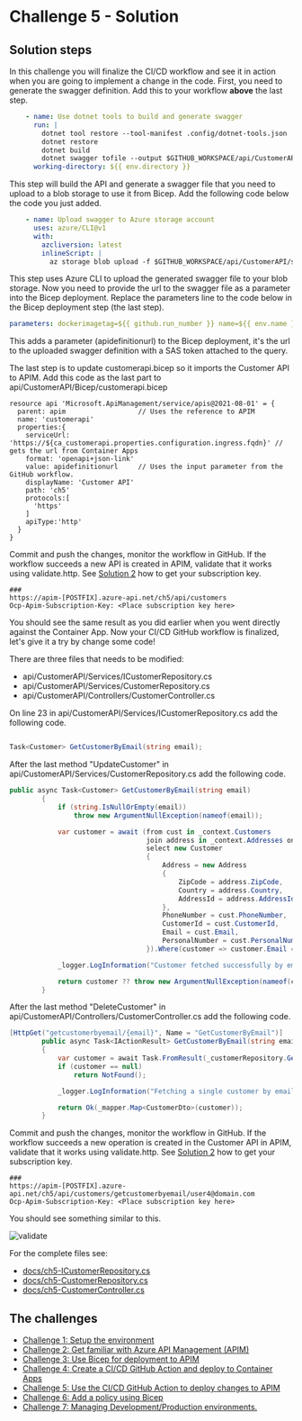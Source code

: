 # Challenge 5 - Solution

## Solution steps

In this challenge you will finalize the CI/CD workflow and see it in action when you are going to implement a change in the code. First, you need to generate the swagger definition. 
Add this to your workflow **above** the last step. 

```yaml
    - name: Use dotnet tools to build and generate swagger
      run: |
        dotnet tool restore --tool-manifest .config/dotnet-tools.json
        dotnet restore 
        dotnet build
        dotnet swagger tofile --output $GITHUB_WORKSPACE/api/CustomerAPI/swagger-output/swagger.json $GITHUB_WORKSPACE/api/CustomerAPI/bin/Debug/net6.0/CustomerAPI.dll v1
      working-directory: ${{ env.directory }}
```
This step will build the API and generate a swagger file that you need to upload to a blob storage to use it from Bicep. Add the following code below the code you just added. 

```yaml
    - name: Upload swagger to Azure storage account
      uses: azure/CLI@v1
      with:
        azcliversion: latest
        inlineScript: |
          az storage blob upload -f $GITHUB_WORKSPACE/api/CustomerAPI/swagger-output/swagger.json -n swagger.json -c apidefinitions --overwrite --connection-string ${{ secrets.AZURE_STORAGE_CONNECTION_STRING }}
```
This step uses Azure CLI to upload the generated swagger file to your blob storage. 
Now you need to provide the url to the swagger file as a parameter into the Bicep deployment. 
Replace the parameters line to the code below in the Bicep deployment step (the last step).

```yaml
parameters: dockerimagetag=${{ github.run_number }} name=${{ env.name }} apidefinitionurl=https://stg${{ env.name }}hack.blob.core.windows.net/apidefinitions/swagger.json?${{ secrets.AZURE_BLOB_SAS_TOKEN }}
```
This adds a parameter (apidefinitionurl) to the Bicep deployment, it's the url to the uploaded swagger definition with a SAS token attached to the query.  

The last step is to update customerapi.bicep so it imports the Customer API to APIM. Add this code as the last part to api/CustomerAPI/Bicep/customerapi.bicep  

```bicep
resource api 'Microsoft.ApiManagement/service/apis@2021-08-01' = {
  parent: apim                  // Uses the reference to APIM
  name: 'customerapi'
  properties:{
    serviceUrl: 'https://${ca_customerapi.properties.configuration.ingress.fqdn}' // gets the url from Container Apps
    format: 'openapi+json-link'
    value: apidefinitionurl     // Uses the input parameter from the GitHub workflow. 
    displayName: 'Customer API'
    path: 'ch5'
    protocols:[
      'https'
    ]
    apiType:'http'
  }
}
```

Commit and push the changes, monitor the workflow in GitHub. If the workflow succeeds a new API is created in APIM, validate that it works using validate.http. See [Solution 2](solution2.md) how to get your subscription key.    


```
### 
https://apim-[POSTFIX].azure-api.net/ch5/api/customers
Ocp-Apim-Subscription-Key: <Place subscription key here>
```

You should see the same result as you did earlier when you went directly against the Container App.
Now your CI/CD GitHub workflow is finalized, let's give it a try by change some code!

There are three files that needs to be modified: 

* api/CustomerAPI/Services/ICustomerRepository.cs
* api/CustomerAPI/Services/CustomerRepository.cs
* api/CustomerAPI/Controllers/CustomerController.cs


On line 23 in api/CustomerAPI/Services/ICustomerRepository.cs add the following code.
```csharp

Task<Customer> GetCustomerByEmail(string email);

```

After the last method "UpdateCustomer" in api/CustomerAPI/Services/CustomerRepository.cs add the following code. 
```csharp
public async Task<Customer> GetCustomerByEmail(string email)
        {
            if (string.IsNullOrEmpty(email))
                throw new ArgumentNullException(nameof(email));

            var customer = await (from cust in _context.Customers
                                  join address in _context.Addresses on cust.CustomerId equals address.CustomerId
                                  select new Customer
                                  {
                                      Address = new Address
                                      {
                                          ZipCode = address.ZipCode,
                                          Country = address.Country,
                                          AddressId = address.AddressId
                                      },
                                      PhoneNumber = cust.PhoneNumber,
                                      CustomerId = cust.CustomerId,
                                      Email = cust.Email,
                                      PersonalNumber = cust.PersonalNumber
                                  }).Where(customer => customer.Email == email).FirstOrDefaultAsync();

            _logger.LogInformation("Customer fetched successfully by email");

            return customer ?? throw new ArgumentNullException(nameof(customer));
        }
```

After the last method "DeleteCustomer" in api/CustomerAPI/Controllers/CustomerController.cs add the following code. 

```csharp
[HttpGet("getcustomerbyemail/{email}", Name = "GetCustomerByEmail")]
        public async Task<IActionResult> GetCustomerByEmail(string email)
        {
            var customer = await Task.FromResult(_customerRepository.GetCustomerByEmail(email)).Result;
            if (customer == null)
                return NotFound();

            _logger.LogInformation("Fetching a single customer by email");

            return Ok(_mapper.Map<CustomerDto>(customer));
        }
```

Commit and push the changes, monitor the workflow in GitHub. If the workflow succeeds a new operation is created in the Customer API in APIM, validate that it works using validate.http. See [Solution 2](solution2.md) how to get your subscription key.  
```
### 
https://apim-[POSTFIX].azure-api.net/ch5/api/customers/getcustomerbyemail/user4@domain.com
Ocp-Apim-Subscription-Key: <Place subscription key here>
```

You should see something similar to this.

![validate](img/ch5-1.png)


For the complete files see: 
* [docs/ch5-ICustomerRepository.cs](ch5-ICustomerRepository.cs) 
* [docs/ch5-CustomerRepository.cs](ch5-CustomerRepository.cs)
* [docs/ch5-CustomerController.cs](ch5-CustomerController.cs)

## The challenges

* [Challenge 1: Setup the environment](challenge1.md)
* [Challenge 2: Get familiar with Azure API Management (APIM)](challenge2.md)
* [Challenge 3: Use Bicep for deployment to APIM](challenge3.md)
* [Challenge 4: Create a CI/CD GitHub Action and deploy to Container Apps](challenge4.md)
* [Challenge 5: Use the CI/CD GitHub Action to deploy changes to APIM](challenge5.md)
* [Challenge 6: Add a policy using Bicep](challenge6.md)
* [Challenge 7: Managing Development/Production environments.](challenge7.md)